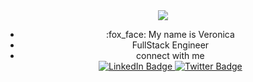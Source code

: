 <div id = "header" align = "center">
    <img src= "https://media.giphy.com/media/NgurY1o4z080Jfoyzw/giphy.gif">
     <ul> 
         <li> :fox_face: My name is Veronica </li>
         <li> FullStack Engineer </li>
          <li> connect with me </li>
    
  <div id ="badges" >
      <a href ="https://www.linkedin.com/in/veronica-palafox-4a53991b4/">
         <img src="https://img.shields.io/badge/LinkedIn-pink?style=for-the-badge&logo=linkedin&logoColor=white" alt="LinkedIn Badge">
      </a>
      <a href = "https://twitter.com/hufflepuffcodes">
        <img src= "https://img.shields.io/badge/Twitter-pink?style=for-the-badge&logo=twitter&logoColor=white" alt="Twitter Badge">
      </a>
  </div>

</div>

